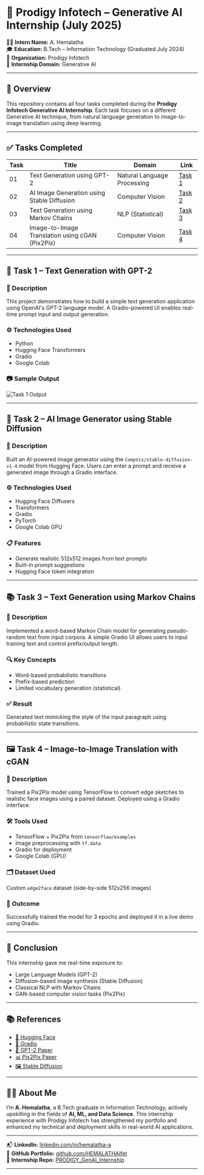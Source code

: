 # 🚀 Prodigy Infotech – Generative AI Internship (July 2025)

👩‍💻 **Intern Name:** A. Hemalatha  
🎓 **Education:** B.Tech – Information Technology (Graduated July 2024)  
🏢 **Organization:** Prodigy Infotech  
🧠 **Internship Domain:** Generative AI  


---

## 📌 Overview

This repository contains all four tasks completed during the **Prodigy Infotech Generative AI Internship**. Each task focuses on a different Generative AI technique, from natural language generation to image-to-image translation using deep learning.

---

## ✅ Tasks Completed

| Task | Title | Domain | Link |
|------|-------|--------|------|
| 01 | Text Generation using GPT-2 | Natural Language Processing | [Task 1](#-task-1--text-generation-with-gpt-2) |
| 02 | AI Image Generation using Stable Diffusion | Computer Vision | [Task 2](#-task-2--ai-image-generator-using-stable-diffusion) |
| 03 | Text Generation using Markov Chains | NLP (Statistical) | [Task 3](#-task-3--text-generation-using-markov-chains) |
| 04 | Image-to-Image Translation using cGAN (Pix2Pix) | Computer Vision | [Task 4](#-task-4--image-to-image-translation-with-cgan) |

---

## 🧠 Task 1 – Text Generation with GPT-2

### 📄 Description
This project demonstrates how to build a simple text generation application using OpenAI's GPT-2 language model. A Gradio-powered UI enables real-time prompt input and output generation.

### ⚙️ Technologies Used
- Python
- Hugging Face Transformers
- Gradio
- Google Colab

### 📷 Sample Output
![Task 1 Output](https://github.com/user-attachments/assets/584f5d26-c745-4cba-ae2f-8fbe6cdb6ef0)

---

## 🎨 Task 2 – AI Image Generator using Stable Diffusion

### 📄 Description
Built an AI-powered image generator using the `CompVis/stable-diffusion-v1-4` model from Hugging Face. Users can enter a prompt and receive a generated image through a Gradio interface.

### ⚙️ Technologies Used
- Hugging Face Diffusers
- Transformers
- Gradio
- PyTorch
- Google Colab GPU

### 📋 Features
- Generate realistic 512x512 images from text prompts
- Built-in prompt suggestions
- Hugging Face token integration

---

## 📚 Task 3 – Text Generation using Markov Chains

### 📄 Description
Implemented a word-based Markov Chain model for generating pseudo-random text from input corpora. A simple Gradio UI allows users to input training text and control prefix/output length.

### 🔍 Key Concepts
- Word-based probabilistic transitions
- Prefix-based prediction
- Limited vocabulary generation (statistical)

### ✅ Result
Generated text mimicking the style of the input paragraph using probabilistic state transitions.

---

## 🖼️ Task 4 – Image-to-Image Translation with cGAN

### 📄 Description
Trained a Pix2Pix model using TensorFlow to convert edge sketches to realistic face images using a paired dataset. Deployed using a Gradio interface.

### 🛠️ Tools Used
- TensorFlow + Pix2Pix from `tensorflow/examples`
- Image preprocessing with `tf.data`
- Gradio for deployment
- Google Colab (GPU)

### 🗂 Dataset Used
Custom `edge2face` dataset (side-by-side 512x256 images)

### 🧪 Outcome
Successfully trained the model for 3 epochs and deployed it in a live demo using Gradio.

---

## 🏁 Conclusion

This internship gave me real-time exposure to:
- Large Language Models (GPT-2)
- Diffusion-based image synthesis (Stable Diffusion)
- Classical NLP with Markov Chains
- GAN-based computer vision tasks (Pix2Pix)

---

## 📚 References

- [🤗 Hugging Face](https://huggingface.co/)
- [🧪 Gradio](https://www.gradio.app/)
- [📄 GPT-2 Paper](https://cdn.openai.com/better-language-models/language_models_are_unsupervised_multitask_learners.pdf)
- [📊 Pix2Pix Paper](https://arxiv.org/abs/1611.07004)
- [🖼 Stable Diffusion](https://huggingface.co/CompVis/stable-diffusion-v1-4)

---

## 🙋‍♀️ About Me

I’m **A. Hemalatha**, a B.Tech graduate in Information Technology, actively upskilling in the fields of **AI, ML, and Data Science**. This internship experience with Prodigy Infotech has strengthened my portfolio and enhanced my technical and deployment skills in real-world AI applications.

---

📬 **LinkedIn:** [linkedin.com/in/hemalatha-a](https://www.linkedin.com/in/hemalatha-a/)  
📂 **GitHub Portfolio:** [github.com/HEMALATHAifet](https://github.com/HEMALATHAifet)  
📌 **Internship Repo:** [PRODIGY_GenAI_Internship](https://github.com/HEMALATHAifet/PRODIGY_GenAI_Internship)

---
